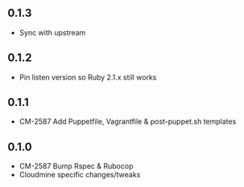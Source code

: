 ## 0.1.3

* Sync with upstream

## 0.1.2

* Pin listen version so Ruby 2.1.x still works

## 0.1.1

* CM-2587 Add Puppetfile, Vagrantfile & post-puppet.sh templates

## 0.1.0

* CM-2587 Bump Rspec & Rubocop
* Cloudmine specific changes/tweaks
